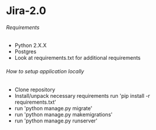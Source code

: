 # Jira-2.0

###### Requirements
 * Python 2.X.X
 * Postgres
 * Look at requirements.txt for additional requirements
 
###### How to setup application locally
 - Clone repository
 - Install/unpack necessary requirements run 'pip install -r requirements.txt'
 - run 'python manage.py migrate'
 - run 'python manage.py makemigrations'
 - run 'python manage.py runserver'
 


